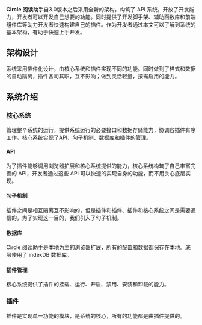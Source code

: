 **Circle 阅读助手**自3.0版本之后采用全新的架构，构筑了 API 系统，开放了开发能力，开发者可以开发自己想要的功能。同时提供了开发脚手架、辅助函数库和前端组件库等助力开发者快速构建自己的插件。作为开发者通过本文可以了解到系统的基本架构，有助于快速上手开发。

架构设计
----

系统采用插件化设计，由核心系统和插件实现不同的功能。同时做到了样式和数据的自动隔离，插件各司其职，互不影响；做到灵活轻量，按需启用的能力。

系统介绍
----

### 核心系统

管理整个系统的运行，提供系统运行的必要接口和数据存储能力，协调各插件有序工作。核心系统实现了API、勾子机制、数据库和插件的管理。

#### API

为了插件能够调用浏览器扩展和核心系统提供的能力，核心系统构筑了自己丰富完善的 API，开发者通过这些 API 可以快速的实现自身的功能，而不用关心底层实现。

#### 勾子机制

插件之间是相互隔离互不影响的，但是插件和插件、插件和核心系统之间是需要通信的，为了实现这一目的，我们引入了勾子机制。

#### 数据库

Circle 阅读助手是本地为主的浏览器扩展，所有的配置和数据都保存在本地。底层使用了 indexDB 数据库。

#### 插件管理

核心系统提供了插件的挂载、运行、开启、禁用、安装和卸载的能力。

### 插件

插件是实现单一功能的模块，是系统的核心，所有的功能都是由插件提供的。